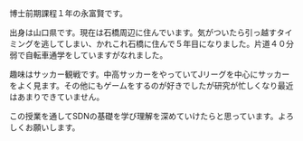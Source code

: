 博士前期課程１年の永富賢です。

出身は山口県です。現在は石橋周辺に住んでいます。気がついたら引っ越すタイミングを逃してしまい、かれこれ石橋に住んで５年目になりました。片道４０分弱で自転車通学をしていますがなれました。

趣味はサッカー観戦です。中高サッカーをやっていてJリーグを中心にサッカーをよく見ます。その他にもゲームをするのが好きでしたが研究が忙しくなり最近はあまりできていません。

この授業を通してSDNの基礎を学び理解を深めていけたらと思っています。よろしくお願いします。
